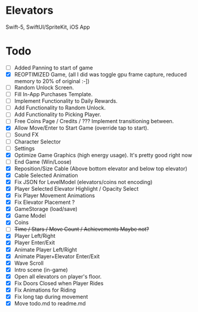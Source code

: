 # Elevators
Swift-5, SwiftUI/SpriteKit, iOS App

# Todo
- [ ] Added Panning to start of game
- [x] REOPTIMIZED Game, (all I did was toggle gpu frame capture, reduced memory to 20% of original :-])
- [ ] Random Unlock Screen.
- [ ] Fill In-App Purchases Template.
- [ ] Implement Functionality to Daily Rewards.
- [ ] Add Functionality to Random Unlock.
- [ ] Add Functionality to Picking Player.
- [ ] Free Coins Page / Credits / ??? Implement transitioning between.
- [x] Allow Move/Enter to Start Game (override tap to start).
- [ ] Sound FX
- [ ] Character Selector
- [ ] Settings
- [x] Optimize Game Graphics (high energy usage). It's pretty good right now
- [ ] End Game (Win/Loose)
- [x] Reposition/Size Cable (Above bottom elevator and below top elevator)
- [x] Cable Selected Animation
- [x] Fix JSON for LevelModel (elevators/coins not encoding)
- [x] Player Selected Elevator Highlight / Opacity Select
- [x] Fix Player Movement Animations
- [x] Fix Elevator Placement ?
- [x] GameStorage (load/save)
- [x] Game Model
- [x] Coins
- [ ] ~~Time / Stars / Move Count / Achievements      Maybe not?~~
- [x] Player Left/Right
- [x] Player Enter/Exit
- [x] Animate Player Left/Right
- [x] Animate Player+Elevator Enter/Exit
- [x] Wave Scroll
- [x] Intro scene (in-game)
- [x] Open all elevators on player's floor.
- [x] Fix Doors Closed when Player Rides
- [x] Fix Animations for Riding
- [x] Fix long tap during movement
- [x] Move todo.md to readme.md
